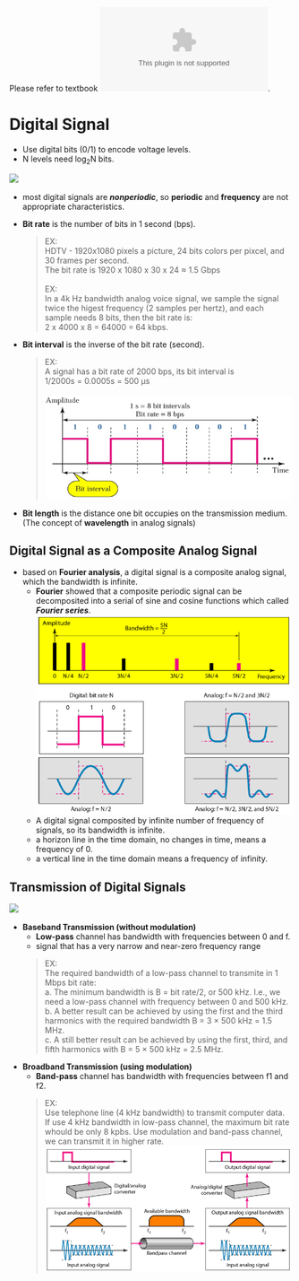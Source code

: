 Please refer to textbook ![chapter 3](https://github.com/cnchenpu/data-comm/blob/master/ppt/Ch3-Forouzan.ppt).

# Digital Signal
- Use digital bits (0/1) to encode voltage levels.
- N levels need log<sub>2</sub>N bits.

![](fig/digital-signal.png)

- most digital signals are ___nonperiodic___, so __periodic__ and __frequency__ are not appropriate characteristics.
- __Bit rate__ is the number of bits in 1 second (bps).
  > EX: <br>
  > HDTV - 1920x1080 pixels a picture, 24 bits colors per pixcel, and 30 frames per second. <br>
  > The bit rate is 1920 x 1080 x 30 x 24 &asymp; 1.5 Gbps <br>
  > <br>
  > EX: <br>
  > In a 4k Hz bandwidth analog voice signal, we sample the signal twice the higest frequency (2 samples per hertz), and each sample needs 8 bits, then the bit rate is: <br>
  > 2 x 4000 x 8 = 64000 = 64 kbps. <br>
  
- __Bit interval__ is the inverse of the bit rate (second).
  > EX: <br>
  > A signal has a bit rate of 2000 bps, its bit interval is <br>
  > 1/2000s = 0.0005s = 500 &mu;s <br>
  > <br>
  ![](fig/bit-interval.png)
  
- __Bit length__ is the distance one bit occupies on the transmission medium. (The concept of __wavelength__ in analog signals)

## Digital Signal as a Composite Analog Signal
- based on __Fourier analysis__, a digital signal is a composite analog signal, which the bandwidth is infinite.
  - __Fourier__ showed that a composite periodic signal can be decomposited into a serial of sine and cosine functions which called ___Fourier series___. <br>
  ![](fig/digi-signal-3.png)
  - A digital signal composited by infinite number of frequency of signals, so its bandwidth is infinite.
  - a horizon line in the time domain, no changes in time, means a frequency of 0.
  - a vertical line in the time domain means a frequency of infinity.

## Transmission of Digital Signals
![](http://2.bp.blogspot.com/-eTPsW40tID0/UaRHWMH8BbI/AAAAAAAAIws/SiT59SYIZH4/s1600/difference+between+Baseband+and+BroadBand.gif)
- __Baseband Transmission (without modulation)__
  - __Low-pass__ channel has bandwidth with frequencies between 0 and f.
  - signal that has a very narrow and near-zero frequency range
  > EX: <br>
  > The required bandwidth of a low-pass channel to transmite in 1 Mbps bit rate: <br>
  > a. The minimum bandwidth is B = bit rate/2, or 500 kHz. I.e., we need a low-pass channel with frequency between 0 and 500 kHz. <br>
  > b. A better result can be achieved by using the first and the third harmonics with the required bandwidth B = 3 × 500 kHz = 1.5 MHz. <br>
  > c. A still better result can be achieved by using the first, third, and fifth harmonics with B = 5 × 500 kHz = 2.5 MHz. <br>
- __Broadband Transmission (using modulation)__
  - __Band-pass__ channel has bandwidth with frequencies between f1 and f2.
  > EX: <br>
  > Use telephone line (4 kHz bandwidth) to transmit computer data. <br>
  > If use 4 kHz bandwidth in low-pass channel, the maximum bit rate whould be only 8 kpbs. Use modulation and band-pass channel, we can transmit it in higher rate. <br>
  ![Modulation of a digital signal for transmission on a bandpass channel](fig/bandpass.png)
